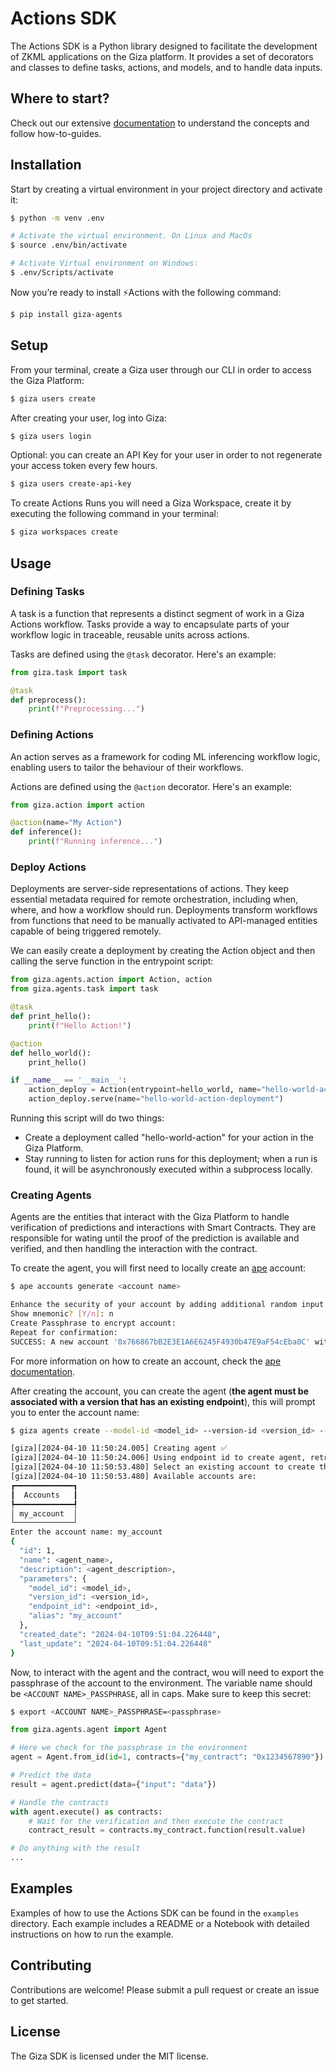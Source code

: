 
# Actions SDK

The Actions SDK is a Python library designed to facilitate the development of ZKML applications on the Giza platform. It provides a set of decorators and classes to define tasks, actions, and models, and to handle data inputs.

## Where to start?

Check out our extensive [documentation](https://actions.gizatech.xyz/welcome/giza-actions-sdk) to understand the concepts and follow how-to-guides.

## Installation

Start by creating a virtual environment in your project directory and activate it:

```bash
$ python -m venv .env

# Activate the virtual environment. On Linux and MacOs
$ source .env/bin/activate

# Activate Virtual environment on Windows:
$ .env/Scripts/activate
```

Now you’re ready to install ⚡Actions with the following command:

```bash
$ pip install giza-agents
```

## Setup

From your terminal, create a Giza user through our CLI in order to access the Giza Platform:

```bash
$ giza users create
```

After creating your user, log into Giza:

```bash
$ giza users login
```

Optional: you can create an API Key for your user in order to not regenerate your access token every few hours.

```bash
$ giza users create-api-key
```

To create Actions Runs you will need a Giza Workspace, create it by executing the following command in your terminal:

```bash
$ giza workspaces create
```

## Usage

### Defining Tasks

A task is a function that represents a distinct segment of work in a Giza Actions workflow. Tasks provide a way to encapsulate parts of your workflow logic in traceable, reusable units across actions.

Tasks are defined using the `@task` decorator. Here's an example:

```python
from giza.task import task

@task
def preprocess():
    print(f"Preprocessing...")
```

### Defining Actions

An action serves as a framework for coding ML inferencing workflow logic, enabling users to tailor the behaviour of their workflows.

Actions are defined using the `@action` decorator. Here's an example:

```python
from giza.action import action

@action(name="My Action")
def inference():
    print(f"Running inference...")
```

### Deploy Actions

Deployments are server-side representations of actions. They keep essential metadata required for remote orchestration, including when, where, and how a workflow should run. Deployments transform workflows from functions that need to be manually activated to API-managed entities capable of being triggered remotely.

We can easily create a deployment by creating the Action object and then calling the serve function in the entrypoint script:

```python
from giza.agents.action import Action, action
from giza.agents.task import task

@task
def print_hello():
    print(f"Hello Action!")

@action
def hello_world():
    print_hello()

if __name__ == '__main__':
    action_deploy = Action(entrypoint=hello_world, name="hello-world-action")
    action_deploy.serve(name="hello-world-action-deployment")
```

Running this script will do two things:

- Create a deployment called "hello-world-action" for your action in the Giza Platform.
- Stay running to listen for action runs for this deployment; when a run is found, it will be asynchronously executed within a subprocess locally.

### Creating Agents

Agents are the entities that interact with the Giza Platform to handle verification of predictions and interactions with Smart Contracts. They are responsible for wating until the proof of the prediction is available and verified, and then handling the interaction with the contract.

To create the agent, you will first need to locally create an [ape](https://apeworx.io/framework/) account:

```bash
$ ape accounts generate <account name>

Enhance the security of your account by adding additional random input:
Show mnemonic? [Y/n]: n
Create Passphrase to encrypt account:
Repeat for confirmation:
SUCCESS: A new account '0x766867bB2E3E1A6E6245F4930b47E9aF54cEba0C' with HDPath m/44'/60'/0'/0/0 has been added with the id '<account name>'
```

For more information on how to create an account, check the [ape documentation](https://docs.apeworx.io/ape/stable/userguides/accounts.html).

After creating the account, you can create the agent (**the agent must be associated with a version that has an existing endpoint**), this will prompt you to enter the account name:

```bash
$ giza agents create --model-id <model_id> --version-id <version_id> --name <agent_name> --description <agent_description>

[giza][2024-04-10 11:50:24.005] Creating agent ✅
[giza][2024-04-10 11:50:24.006] Using endpoint id to create agent, retrieving model id and version id
[giza][2024-04-10 11:50:53.480] Select an existing account to create the agent.
[giza][2024-04-10 11:50:53.480] Available accounts are:
┏━━━━━━━━━━━━━┓
┃  Accounts   ┃
┡━━━━━━━━━━━━━┩
│ my_account  │
└─────────────┘
Enter the account name: my_account
{
  "id": 1,
  "name": <agent_name>,
  "description": <agent_description>,
  "parameters": {
    "model_id": <model_id>,
    "version_id": <version_id>,
    "endpoint_id": <endpoint_id>,
    "alias": "my_account"
  },
  "created_date": "2024-04-10T09:51:04.226448",
  "last_update": "2024-04-10T09:51:04.226448"
}
```

Now, to interact with the agent and the contract, wou will need to export the passphrase of the account to the environment. The variable name should be `<ACCOUNT NAME>_PASSPHRASE`, all in caps. Make sure to keep this secret:

```bash
$ export <ACCOUNT NAME>_PASSPHRASE=<passphrase>
```

```python
from giza.agents.agent import Agent

# Here we check for the passphrase in the environment
agent = Agent.from_id(id=1, contracts={"my_contract": "0x1234567890"})

# Predict the data
result = agent.predict(data={"input": "data"})

# Handle the contracts
with agent.execute() as contracts:
    # Wait for the verification and then execute the contract
    contract_result = contracts.my_contract.function(result.value)

# Do anything with the result
...
```

## Examples

Examples of how to use the Actions SDK can be found in the `examples` directory. Each example includes a README or a Notebook with detailed instructions on how to run the example.

## Contributing

Contributions are welcome! Please submit a pull request or create an issue to get started.

## License

The Giza SDK is licensed under the MIT license.
